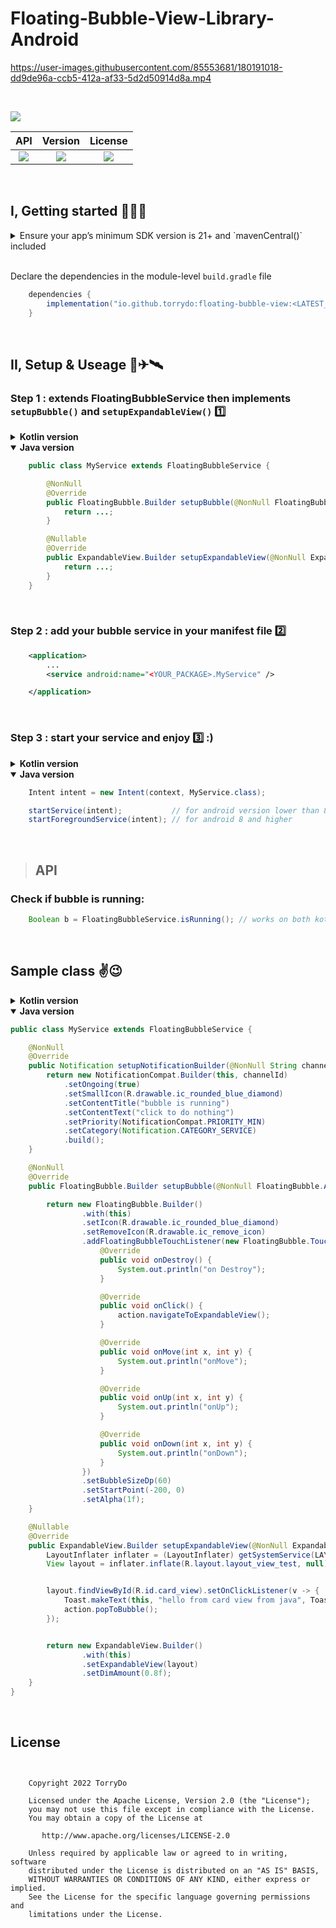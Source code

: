 # Floating-Bubble-View-Library-Android



https://user-images.githubusercontent.com/85553681/180191018-dd9de96a-ccb5-412a-af33-5d2d50914d8a.mp4

<br/>

[<img src="https://img.shields.io/badge/platform-Android-yellow.svg" valign="middle">](https://www.android.com)

|  API  | Version | License |
| :---: | :-----: | :-----: | 
| [<img src="https://img.shields.io/badge/API-21%2B-brightgreen.svg?style=flat" valign="middle">](https://android-arsenal.com/api?level=21) | [<img src="https://img.shields.io/maven-central/v/io.github.torrydo/floating-bubble-view" valign="middle">]() | [<img src="https://img.shields.io/badge/License-Apache_2.0-blue.svg" valign="middle">](https://www.apache.org/licenses/LICENSE-2.0) |

</br>

## I, Getting started 🍕🍔🍟
<details> <summary> Ensure your app’s minimum SDK version is 21+ and `mavenCentral()` included</summary>
</br>
1. Ensure your app’s minimum SDK version is 21+. This is declared in the module-level `build.gradle` file 

```gradle
android {
    defaultConfig {
        ...
        minSdk 21
    }
```

2. Ensure the `mavenCentral()` repository is declared in the project-level `build.gradle` or `setting.gradle` file:

    <details><summary>build.gradle (project-level)</summary>

    ```gradle
        allprojects {
            repositories {
                mavenCentral()
                ...
            }
            ...
        }
    ```

    </details>


    <details><summary>settings.gradle (alternative step If "allprojects" not found in the above step)</summary>

    ```gradle
    pluginManagement {
        repositories {
            ...
            mavenCentral()
        }
    }
    dependencyResolutionManagement {
        ...
        repositories {
            ...
            mavenCentral()
        }
    }
    ```

    </details>

</details>

</br>

Declare the dependencies in the module-level `build.gradle` file

```gradle
    dependencies {
        implementation("io.github.torrydo:floating-bubble-view:<LATEST_VERSION>")
    }
```
</br>

## II, Setup & Useage 🚀✈🛰


###  Step 1 : extends FloatingBubbleService then implements `setupBubble()` and `setupExpandableView()` 1️⃣

<details><summary><b>Kotlin version</b></summary>

```kotlin
    class MyService: FloatingBubbleService() {

        override fun setupBubble(action: FloatingBubble.Action): FloatingBubble.Builder {
            return ...
        }

        override fun setupExpandableView(action: ExpandableView.Action): ExpandableView.Builder? {
            return ...
        }
    }
```

</details>

<details open><summary><b>Java version</b></summary>

```java
    public class MyService extends FloatingBubbleService {

        @NonNull
        @Override
        public FloatingBubble.Builder setupBubble(@NonNull FloatingBubble.Action action) {
            return ...;
        }

        @Nullable
        @Override
        public ExpandableView.Builder setupExpandableView(@NonNull ExpandableView.Action action) {
            return ...;
        }
    }
```
</details>



</br>

### Step 2 : add your bubble service in your manifest file 2️⃣

```xml
    <application>
        ...
        <service android:name="<YOUR_PACKAGE>.MyService" />

    </application>
```

</br>

### Step 3 : start your service and enjoy 3️⃣ :)

<details><summary><b>Kotlin version</b></summary>

```kotlin
    val intent = Intent(context, Myservice::class.java)

    startService(intent)           // for android version lower than 8 (android O)
    startForegroundService(intent) // for android 8 and higher
```

</details>

<details open><summary><b>Java version</b></summary>


```java
    Intent intent = new Intent(context, MyService.class);

    startService(intent);           // for android version lower than 8 (android O)
    startForegroundService(intent); // for android 8 and higher
```
</details>

</br>

> ## API

### Check if bubble is running:

```java
    Boolean b = FloatingBubbleService.isRunning(); // works on both kotlin and java
```

</br>

## Sample class ✌😉

<details><summary><b>Kotlin version</b></summary>

```kotlin
class MyServiceKt : FloatingBubbleService() {

    override fun setupNotificationBuilder(channelId: String): Notification {
        return NotificationCompat.Builder(this, channelId)
            .setOngoing(true)
            .setSmallIcon(R.drawable.ic_rounded_blue_diamond)
            .setContentTitle("bubble is running")
            .setContentText("click to do nothing")
            .setPriority(NotificationCompat.PRIORITY_MIN)
            .setCategory(Notification.CATEGORY_SERVICE)
            .build()
    }

    override fun setupBubble(action: FloatingBubble.Action): FloatingBubble.Builder {
        return FloatingBubble.Builder()
            .with(this)
            .setIcon(R.drawable.ic_rounded_blue_diamond)
            .setRemoveIcon(R.drawable.ic_remove_icon)
            .addFloatingBubbleTouchListener(object : FloatingBubble.TouchEvent {
                override fun onDestroy() {
                    println("on Destroy")
                }

                override fun onClick() {
                    action.navigateToExpandableView();
                }

                override fun onMove(x: Int, y: Int) {
                    println("onMove")
                }

                override fun onUp(x: Int, y: Int) {
                    println("onUp")
                }

                override fun onDown(x: Int, y: Int) {
                    println("onDown")
                }
            })
            .setBubbleSizeDp(60)
            .setStartPoint(-200, 0)
            .setAlpha(1f)
    }

    override fun setupExpandableView(action: ExpandableView.Action): ExpandableView.Builder {
        val inflater = getSystemService(LAYOUT_INFLATER_SERVICE) as LayoutInflater

        val layout = inflater.inflate(R.layout.layout_view_test, null)

        layout.findViewById<View>(R.id.card_view).setOnClickListener { view ->
            Toast.makeText(this, "hello from card view from java", Toast.LENGTH_SHORT).show();
            action.popToBubble()
        }
        return ExpandableView.Builder()
            .with(this)
            .setExpandableView(layout)
            .setDimAmount(0.8f)
    }


}
```

</details>

<details open><summary><b>Java version</b></summary>

```java
public class MyService extends FloatingBubbleService {

    @NonNull
    @Override
    public Notification setupNotificationBuilder(@NonNull String channelId) {
        return new NotificationCompat.Builder(this, channelId)
            .setOngoing(true)
            .setSmallIcon(R.drawable.ic_rounded_blue_diamond)
            .setContentTitle("bubble is running")
            .setContentText("click to do nothing")
            .setPriority(NotificationCompat.PRIORITY_MIN)
            .setCategory(Notification.CATEGORY_SERVICE)
            .build();
    }

    @NonNull
    @Override
    public FloatingBubble.Builder setupBubble(@NonNull FloatingBubble.Action action) {

        return new FloatingBubble.Builder()
                .with(this)
                .setIcon(R.drawable.ic_rounded_blue_diamond)
                .setRemoveIcon(R.drawable.ic_remove_icon)
                .addFloatingBubbleTouchListener(new FloatingBubble.TouchEvent() {
                    @Override
                    public void onDestroy() {
                        System.out.println("on Destroy");
                    }

                    @Override
                    public void onClick() {
                        action.navigateToExpandableView();
                    }

                    @Override
                    public void onMove(int x, int y) {
                        System.out.println("onMove");
                    }

                    @Override
                    public void onUp(int x, int y) {
                        System.out.println("onUp");
                    }

                    @Override
                    public void onDown(int x, int y) {
                        System.out.println("onDown");
                    }
                })
                .setBubbleSizeDp(60)
                .setStartPoint(-200, 0)
                .setAlpha(1f);
    }

    @Nullable
    @Override
    public ExpandableView.Builder setupExpandableView(@NonNull ExpandableView.Action action) {
        LayoutInflater inflater = (LayoutInflater) getSystemService(LAYOUT_INFLATER_SERVICE);
        View layout = inflater.inflate(R.layout.layout_view_test, null);


        layout.findViewById(R.id.card_view).setOnClickListener(v -> {
            Toast.makeText(this, "hello from card view from java", Toast.LENGTH_SHORT).show();
            action.popToBubble();
        });


        return new ExpandableView.Builder()
                .with(this)
                .setExpandableView(layout)
                .setDimAmount(0.8f);
    }
}
```
</details>

</br>

## License

```


    Copyright 2022 TorryDo

    Licensed under the Apache License, Version 2.0 (the "License");
    you may not use this file except in compliance with the License.
    You may obtain a copy of the License at

       http://www.apache.org/licenses/LICENSE-2.0

    Unless required by applicable law or agreed to in writing, software
    distributed under the License is distributed on an "AS IS" BASIS,
    WITHOUT WARRANTIES OR CONDITIONS OF ANY KIND, either express or implied.
    See the License for the specific language governing permissions and
    limitations under the License.

```

